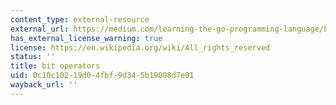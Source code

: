 ```yaml
---
content_type: external-resource
external_url: https://medium.com/learning-the-go-programming-language/bit-hacking-with-go-e0acee258827
has_external_license_warning: true
license: https://en.wikipedia.org/wiki/All_rights_reserved
status: ''
title: bit operators
uid: 0c10c102-19d0-4fbf-9d34-5b19008d7e01
wayback_url: ''
---
```

